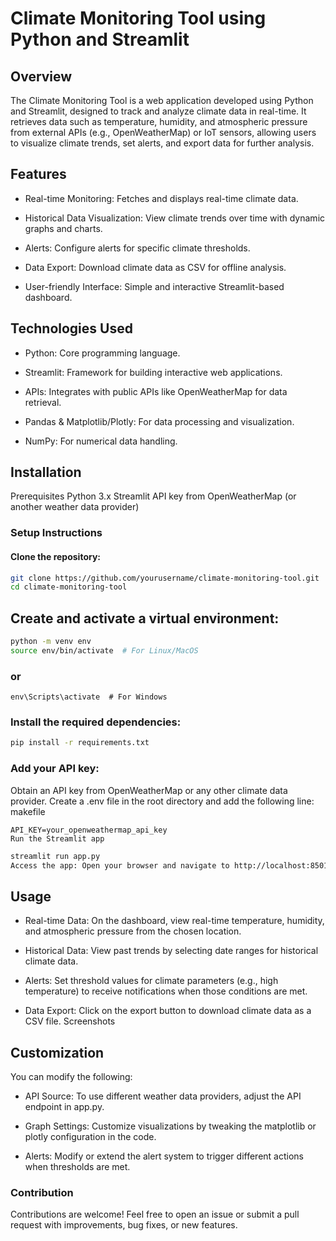 # Climate Monitoring Tool using Python and Streamlit

## Overview

The Climate Monitoring Tool is a web application developed using Python and Streamlit, designed to track and analyze climate data in real-time. It retrieves data such as temperature, humidity, and atmospheric pressure from external APIs (e.g., OpenWeatherMap) or IoT sensors, allowing users to visualize climate trends, set alerts, and export data for further analysis.

## Features
- Real-time Monitoring: Fetches and displays real-time climate data.

- Historical Data Visualization: View climate trends over time with dynamic graphs and charts.

- Alerts: Configure alerts for specific climate thresholds.

- Data Export: Download climate data as CSV for offline analysis.

- User-friendly Interface: Simple and interactive Streamlit-based dashboard.

## Technologies Used

- Python: Core programming language.

- Streamlit: Framework for building interactive web applications.

- APIs: Integrates with public APIs like OpenWeatherMap for data retrieval.

- Pandas & Matplotlib/Plotly: For data processing and visualization.

- NumPy: For numerical data handling.

## Installation
Prerequisites
Python 3.x
Streamlit
API key from OpenWeatherMap (or another weather data provider)

### Setup Instructions

#### Clone the repository:

```bash
git clone https://github.com/yourusername/climate-monitoring-tool.git
cd climate-monitoring-tool
```
## Create and activate a virtual environment:

```bash
python -m venv env
source env/bin/activate  # For Linux/MacOS
```
### or
```
env\Scripts\activate  # For Windows
```

### Install the required dependencies:

```bash
pip install -r requirements.txt
```
### Add your API key:

Obtain an API key from OpenWeatherMap or any other climate data provider.
Create a .env file in the root directory and add the following line:
makefile
```
API_KEY=your_openweathermap_api_key
Run the Streamlit app
```

```bash
streamlit run app.py
Access the app: Open your browser and navigate to http://localhost:8501 to start using the tool.
```

## Usage
- Real-time Data: On the dashboard, view real-time temperature, humidity, and atmospheric pressure from the chosen location.

- Historical Data: View past trends by selecting date ranges for historical climate data.

- Alerts: Set threshold values for climate parameters (e.g., high temperature) to receive notifications when those conditions are met.

- Data Export: Click on the export button to download climate data as a CSV file.
Screenshots

## Customization

You can modify the following:

- API Source: To use different weather data providers, adjust the API endpoint in app.py.

- Graph Settings: Customize visualizations by tweaking the matplotlib or plotly configuration in the code.

- Alerts: Modify or extend the alert system to trigger different actions when thresholds are met.


### Contribution

Contributions are welcome! Feel free to open an issue or submit a pull request with improvements, bug fixes, or new features.
